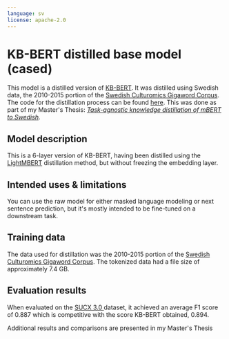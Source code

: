 ```yaml
---
language: sv
license: apache-2.0
---
```


# KB-BERT distilled base model (cased)

This model is a distilled version of [KB-BERT](https://huggingface.co/KB/bert-base-swedish-cased). It was distilled using Swedish data, the 2010-2015 portion of the [Swedish Culturomics Gigaword Corpus](https://spraakbanken.gu.se/en/resources/gigaword). The code for the distillation process can be found [here](https://github.com/AddedK/swedish-mbert-distillation/blob/main/azureML/pretrain_distillation.py). This was done as part of my Master's Thesis: [*Task-agnostic knowledge distillation of mBERT to Swedish*](https://kth.diva-portal.org/smash/record.jsf?aq2=%5B%5B%5D%5D&c=2&af=%5B%5D&searchType=UNDERGRADUATE&sortOrder2=title_sort_asc&language=en&pid=diva2%3A1698451&aq=%5B%5B%7B%22freeText%22%3A%22added+kina%22%7D%5D%5D&sf=all&aqe=%5B%5D&sortOrder=author_sort_asc&onlyFullText=false&noOfRows=50&dswid=-6142).

## Model description
This is a 6-layer version of KB-BERT, having been distilled using the [LightMBERT](https://arxiv.org/abs/2103.06418) distillation method, but without freezing the embedding layer.


## Intended uses & limitations
You can use the raw model for either masked language modeling or next sentence prediction, but it's mostly intended to
be fine-tuned on a downstream task. 


## Training data

The data used for distillation was the 2010-2015 portion of the [Swedish Culturomics Gigaword Corpus](https://spraakbanken.gu.se/en/resources/gigaword).
The tokenized data had a file size of approximately 7.4 GB.

## Evaluation results

When evaluated on the [SUCX 3.0 ](https://huggingface.co/datasets/KBLab/sucx3_ner) dataset, it achieved an average F1 score of 0.887 which is competitive with the score KB-BERT obtained, 0.894. 

Additional results and comparisons are presented in my Master's Thesis
